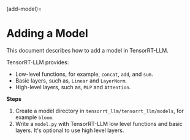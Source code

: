 (add-model)=

# Adding a Model

This document describes how to add a model in TensorRT-LLM.

TensorRT-LLM provides:

- Low-level functions, for example, `concat`, `add`, and `sum`.
- Basic layers, such as, `Linear` and `LayerNorm`.
- High-level layers, such as, `MLP` and `Attention`.

**Steps**

1. Create a model directory in `tensorrt_llm/tensorrt_llm/models`, for example `bloom`.
2. Write a `model.py` with TensorRT-LLM low level functions and basic layers. It's optional to use high level layers.
